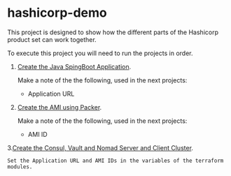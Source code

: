 # hashicorp-demo

This project is designed to show how the different parts of the Hashicorp product set can work together.

To execute this project you will need to run the projects in order.

1. [Create the Java SpingBoot Application](./application-springboot).

    Make a note of the the following, used in the next projects:

      * Application URL

2. [Create the AMI using Packer](./packer).

    Make a note of the the following, used in the next projects:

      * AMI ID
      
3.[Create the Consul, Vault and Nomad Server and Client Cluster](./terraform).
    
    Set the Application URL and AMI IDs in the variables of the terraform modules.